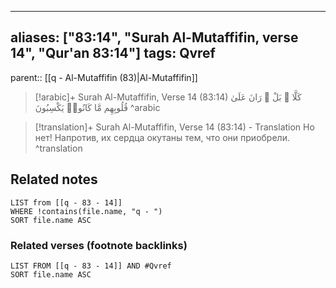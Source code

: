 
---
aliases: ["83:14", "Surah Al-Mutaffifin, verse 14", "Qur'an 83:14"]
tags: Qvref
---

parent:: [[q - Al-Mutaffifin (83)|Al-Mutaffifin]]

> [!arabic]+ Surah Al-Mutaffifin, Verse 14 (83:14)
> <span class="quran-arabic">كَلَّا ۖ بَلْ ۜ رَانَ عَلَىٰ قُلُوبِهِم مَّا كَانُوا۟ يَكْسِبُونَ</span>
^arabic

> [!translation]+ Surah Al-Mutaffifin, Verse 14 (83:14) - Translation
> Но нет! Напротив, их сердца окутаны тем, что они приобрели.
^translation



## Related notes
```dataview
LIST from [[q - 83 - 14]]
WHERE !contains(file.name, "q - ")
SORT file.name ASC
```

### Related verses (footnote backlinks)
```dataview
LIST FROM [[q - 83 - 14]] AND #Qvref
SORT file.name ASC
```

